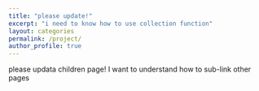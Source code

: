 ```yaml
---
title: "please update!"
excerpt: "i need to know how to use collection function"
layout: categories
permalink: /project/
author_profile: true
---
```

please updata children page!
I want to understand how to sub-link other pages